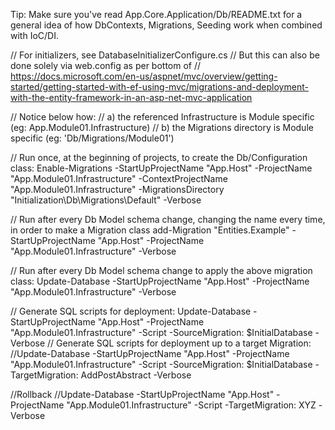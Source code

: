 ﻿Tip: 
Make sure you've read App.Core.Application/Db/README.txt for a general 
idea of how DbContexts, Migrations, Seeding work when combined with IoC/DI.

// For initializers, see DatabaseInitializerConfigure.cs
// But this can also be done solely via web.config as per bottom of
// https://docs.microsoft.com/en-us/aspnet/mvc/overview/getting-started/getting-started-with-ef-using-mvc/migrations-and-deployment-with-the-entity-framework-in-an-asp-net-mvc-application


// Notice below how:
// a) the referenced Infrastructure is Module specific (eg: App.Module01.Infrastructure)
// b) the Migrations directory is Module specific (eg: 'Db/Migrations/Module01')

// Run once, at the beginning of projects, to create the Db/Configuration class:
Enable-Migrations -StartUpProjectName "App.Host" -ProjectName "App.Module01.Infrastructure" -ContextProjectName "App.Module01.Infrastructure" -MigrationsDirectory "Initialization\Db\Migrations\Default" -Verbose

// Run after every Db Model schema change, changing the name every time, in order to make a Migration class
add-Migration "Entities.Example" -StartUpProjectName "App.Host" -ProjectName "App.Module01.Infrastructure" -Verbose 

// Run after every Db Model schema change to apply the above migration class:
Update-Database -StartUpProjectName "App.Host" -ProjectName "App.Module01.Infrastructure" -Verbose


// Generate SQL scripts for deployment:
Update-Database -StartUpProjectName "App.Host" -ProjectName "App.Module01.Infrastructure" -Script -SourceMigration: $InitialDatabase -Verbose 
// Generate SQL scripts for deployment up to a target Migration:
//Update-Database -StartUpProjectName "App.Host" -ProjectName "App.Module01.Infrastructure" -Script -SourceMigration: $InitialDatabase -TargetMigration: AddPostAbstract -Verbose

//Rollback 
//Update-Database -StartUpProjectName "App.Host" -ProjectName "App.Module01.Infrastructure" -Script -TargetMigration: XYZ -Verbose   

